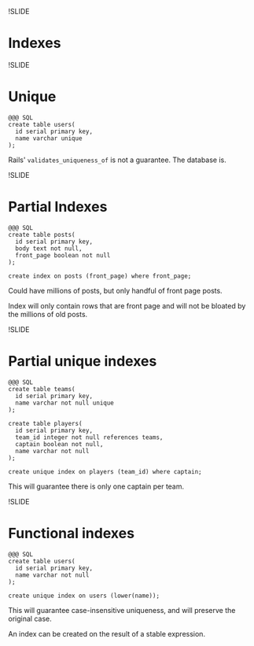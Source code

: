 !SLIDE
# Indexes

!SLIDE
# Unique

    @@@ SQL
    create table users(
      id serial primary key,
      name varchar unique
    );

Rails' `validates_uniqueness_of` is not a guarantee. The database is.

!SLIDE
# Partial Indexes

    @@@ SQL
    create table posts(
      id serial primary key,
      body text not null,
      front_page boolean not null
    );

    create index on posts (front_page) where front_page;

Could have millions of posts, but only handful of front page posts.

Index will only contain rows that are front page and will not be bloated
by the millions of old posts.

!SLIDE
# Partial unique indexes

    @@@ SQL
    create table teams(
      id serial primary key,
      name varchar not null unique
    );

    create table players(
      id serial primary key,
      team_id integer not null references teams,
      captain boolean not null,
      name varchar not null
    );

    create unique index on players (team_id) where captain;

This will guarantee there is only one captain per team.

!SLIDE
# Functional indexes

    @@@ SQL
    create table users(
      id serial primary key,
      name varchar not null
    );

    create unique index on users (lower(name));

This will guarantee case-insensitive uniqueness, and will preserve the original case.

An index can be created on the result of a stable expression.
